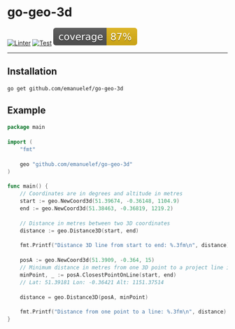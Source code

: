# go-geo-3d

[![Linter](https://github.com/emanuelef/go-geo-3d/actions/workflows/linter.yml/badge.svg)](https://github.com/emanuelef/go-geo-3d/actions/workflows/linter.yml)
[![Test](https://github.com/emanuelef/go-geo-3d/actions/workflows/test.yml/badge.svg)](https://github.com/emanuelef/go-geo-3d/actions/workflows/test.yml)
![Coverage](https://raw.githubusercontent.com/emanuelef/go-geo-3d/badges/.badges/main/coverage.svg)


----

## Installation
```bash
go get github.com/emanuelef/go-geo-3d
```

## Example

```go
package main

import (
	"fmt"

	geo "github.com/emanuelef/go-geo-3d"
)

func main() {
	// Coordinates are in degrees and altitude in metres
	start := geo.NewCoord3d(51.39674, -0.36148, 1104.9)
	end := geo.NewCoord3d(51.38463, -0.36819, 1219.2)

	// Distance in metres between two 3D coordinates
	distance := geo.Distance3D(start, end)

	fmt.Printf("Distance 3D line from start to end: %.3fm\n", distance)

	posA := geo.NewCoord3d(51.3909, -0.364, 15)
	// Minimum distance in metres from one 3D point to a project line in 3D coordinates
	minPoint, _ := posA.ClosestPointOnLine(start, end)
    // Lat: 51.39181 Lon: -0.36421 Alt: 1151.37514
    
	distance = geo.Distance3D(posA, minPoint)

	fmt.Printf("Distance from one point to a line: %.3fm\n", distance)
}
```